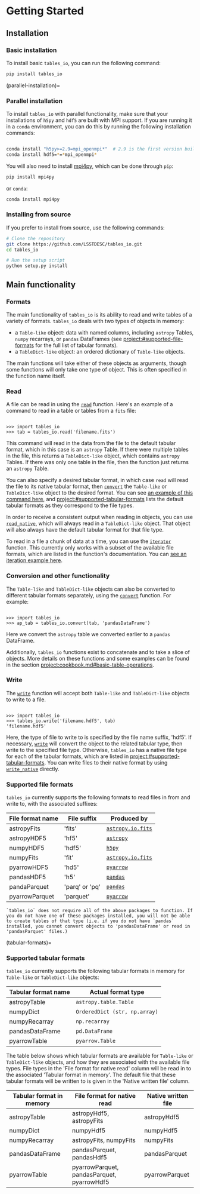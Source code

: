 # Getting Started

## Installation

### Basic installation

To install basic `tables_io`, you can run the following command:

```bash
pip install tables_io
```

(parallel-installation)=

### Parallel installation

To install `tables_io` with parallel functionality, make sure that your installations of `h5py` and `hdf5` are built with MPI support. If you are running it in a `conda` environment, you can do this by running the following installation commands:

```bash

conda install "h5py>=2.9=mpi_openmpi*"  # 2.9 is the first version built with mpi on this channel
conda install hdf5=*=*mpi_openmpi*

```

You will also need to install [mpi4py](https://mpi4py.readthedocs.io/en/stable/install.html), which can be done through `pip`:

```bash
pip install mpi4py
```

or `conda`:

```bash
conda install mpi4py
```

### Installing from source

If you prefer to install from source, use the following commands:

```bash
# Clone the repository
git clone https://github.com/LSSTDESC/tables_io.git
cd tables_io

# Run the setup script
python setup.py install
```

## Main functionality

### Formats

The main functionality of `tables_io` is its ability to read and write tables of a variety of formats. `tables_io` deals with two types of objects in memory:

- a `Table-like` object: data with named columns, including `astropy` Tables, `numpy` recarrays, or `pandas` DataFrames (see <project:#supported-file-formats> for the full list of tabular formats).
- a `TableDict-like` object: an ordered dictionary of `Table-like` objects.

The main functions will take either of these objects as arguments, though some functions will only take one type of object. This is often specified in the function name itself.

### Read

A file can be read in using the [`read`](#tables_io.io_utils.read.read) function. Here's an example of a command to read in a table or tables from a `fits` file:

```{doctest}

>>> import tables_io
>>> tab = tables_io.read('filename.fits')

```

This command will read in the data from the file to the default tabular format, which in this case is an `astropy` Table. If there were multiple tables in the file, this returns a `TableDict-like` object, which contains `astropy` Tables. If there was only one table in the file, then the function just returns an `astropy` Table.

You can also specify a desired tabular format, in which case `read` will read the file to its native tabular format, then [`convert`](#tables_io.convert.conv_tabledict.convert) the `Table-like` or `TableDict-like` object to the desired format. You can see [an example of this command here](cookbook.md#read-in-a-file-to-a-specific-format), and <project:#supported-tabular-formats> lists the default tabular formats as they correspond to the file types.

In order to receive a consistent output when reading in objects, you can use [`read_native`](#tables_io.io_utils.read.read_native), which will always read in a `TableDict-like` object. That object will also always have the default tabular format for that file type.

To read in a file a chunk of data at a time, you can use the [`iterator`](#tables_io.io_utils.iterator.iterator) function. This currently only works with a subset of the available file formats, which are listed in the function's documentation. You can [see an iteration example here](cookbook.md#iterating-through-data-in-an-hdf5-file).

### Conversion and other functionality

The `Table-like` and `TableDict-like` objects can also be converted to different tabular formats separately, using the [`convert`](#tables_io.convert.conv_tabledict.convert) function. For example:

```{doctest}

>>> import tables_io
>>> ap_tab = tables_io.convert(tab, 'pandasDataFrame')

```

Here we convert the `astropy` table we converted earlier to a `pandas` DataFrame.

Additionally, `tables_io` functions exist to concatenate and to take a slice of objects. More details on these functions and some examples can be found in the section <project:cookbook.md#basic-table-operations>.

### Write

The [`write`](#tables_io.io_utils.write.write) function will accept both `Table-like` and `TableDict-like` objects to write to a file.

```{doctest}

>>> import tables_io
>>> tables_io.write('filename.hdf5', tab)
'filename.hdf5'

```

Here, the type of file to write to is specified by the file name suffix, 'hdf5'. If necessary, [`write`](#tables_io.io_utils.write.write) will convert the object to the related tabular type, then write to the specified file type. Otherwise, `tables_io` has a native file type for each of the tabular formats, which are listed in <project:#supported-tabular-formats>. You can write files to their native format by using [`write_native`](#tables_io.io_utils.write.write_native) directly.

### Supported file formats

`tables_io` currently supports the following formats to read files in from and write to, with the associated suffixes:

| File format name | File suffix    | Produced by                                                                            |
| ---------------- | -------------- | -------------------------------------------------------------------------------------- |
| astropyFits      | 'fits'         | [`astropy.io.fits`](https://docs.astropy.org/en/stable/io/fits/index.html)             |
| astropyHDF5      | 'hf5'          | [`astropy`](https://docs.astropy.org/en/stable/io/unified.html#hdf5)                   |
| numpyHDF5        | 'hdf5'         | [`h5py`](https://docs.h5py.org/en/stable/quick.html#appendix-creating-a-file)          |
| numpyFits        | 'fit'          | [`astropy.io.fits`](https://docs.astropy.org/en/stable/io/fits/index.html)             |
| pyarrowHDF5      | 'hd5'          | [`pyarrow`](https://arrow.apache.org/docs/python/getstarted.html)                      |
| pandasHDF5       | 'h5'           | [`pandas`](https://pandas.pydata.org/pandas-docs/stable/user_guide/io.html#io-hdf5)    |
| pandaParquet     | 'parq' or 'pq' | [`pandas`](https://pandas.pydata.org/pandas-docs/stable/user_guide/10min.html#parquet) |
| pyarrowParquet   | 'parquet'      | [`pyarrow`](https://arrow.apache.org/docs/python/parquet.html)                         |

```{note}
`tables_io` does not require all of the above packages to function. If you do not have one of these packages installed, you will not be able to create tables of that type (i.e. if you do not have `pandas` installed, you cannot convert objects to 'pandasDataFrame' or read in 'pandasParquet' files.)
```

(tabular-formats)=

### Supported tabular formats

`tables_io` currently supports the following tabular formats in memory for `Table-like` or `TableDict-like` objects:

| Tabular format name | Actual format type            |
| ------------------- | ----------------------------- |
| astropyTable        | `astropy.table.Table`         |
| numpyDict           | `OrderedDict (str, np.array)` |
| numpyRecarray       | `np.recarray`                 |
| pandasDataFrame     | `pd.DataFrame`                |
| pyarrowTable        | `pyarrow.Table`               |

The table below shows which tabular formats are available for `Table-like` or `TableDict-like` objects, and how they are associated with the available file types. File types in the 'File format for native read' column will be read in to the associated 'Tabular format in memory'. The default file that these tabular formats will be written to is given in the 'Native written file' column.

| Tabular format in memory | File format for native read                | Native written file |
| ------------------------ | ------------------------------------------ | ------------------- |
| astropyTable             | astropyHdf5, astropyFits                   | astropyHdf5         |
| numpyDict                | numpyHdf5                                  | numpyHdf5           |
| numpyRecarray            | astropyFits, numpyFits                     | numpyFits           |
| pandasDataFrame          | pandasParquet, pandasHdf5                  | pandasParquet       |
| pyarrowTable             | pyarrowParquet, pandasParquet, pyarrowHdf5 | pyarrowParquet      |
